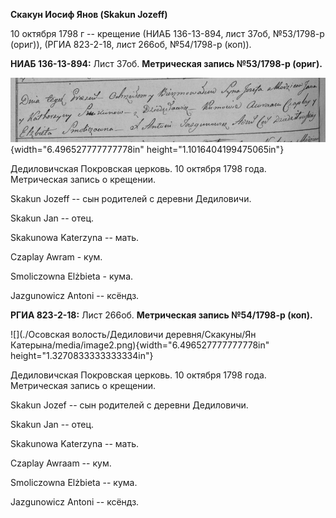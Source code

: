 **Скакун Иосиф Янов (Skakun Jozeff)**

10 октября 1798 г -- крещение (НИАБ 136-13-894, лист 37об, №53/1798-р
(ориг)), (РГИА 823-2-18, лист 266об, №54/1798-р (коп)).

**НИАБ 136-13-894:** Лист 37об. **Метрическая запись №53/1798-р
(ориг).**

![](./media/fa8057bafd147b65f4b815d13d5b31db4900da44.png){width="6.496527777777778in"
height="1.1016404199475065in"}

Дедиловичская Покровская церковь. 10 октября 1798 года. Метрическая
запись о крещении.

Skakun Jozeff -- сын родителей с деревни Дедиловичи.

Skakun Jan -- отец.

Skakunowa Katerzyna -- мать.

Czaplay Awram - кум.

Smoliczowna Elżbieta - кума.

Jazgunowicz Antoni -- ксёндз.

**РГИА 823-2-18:** Лист 266об. **Метрическая запись №54/1798-р (коп).**

![](./Осовская волость/Дедиловичи деревня/Скакуны/Ян Катерына/media/image2.png){width="6.496527777777778in"
height="1.3270833333333334in"}

Дедиловичская Покровская церковь. 10 октября 1798 года. Метрическая
запись о крещении.

Skakun Jozef -- сын родителей с деревни Дедиловичи.

Skakun Jan -- отец.

Skakunowa Katerzyna -- мать.

Czaplay Awraam -- кум.

Smoliczowna Elżbieta -- кума.

Jazgunowicz Antoni -- ксёндз.
